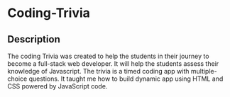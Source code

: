 
# Coding-Trivia <Your-Project-Title>

## Description

The coding Trivia was created to help the students in their journey to become a full-stack web developer. It will help the students assess their knowledge of Javascript. The trivia is a timed coding app with multiple-choice questions.  It taught me how to build dynamic app using HTML and CSS powered by JavaScript code.  


